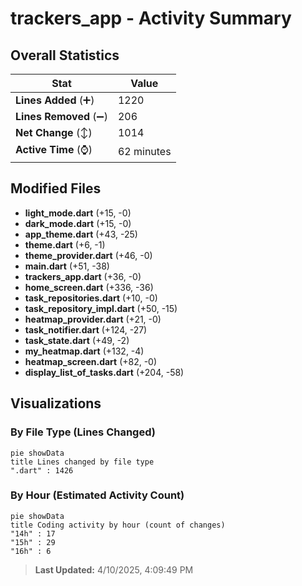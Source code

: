 # trackers_app - Activity Summary 

## Overall Statistics

| Stat                   | Value                                                             |
| ---------------------- | ----------------------------------------------------------------- |
| **Lines Added** (➕)   | 1220                                          |
| **Lines Removed** (➖) | 206                                        |
| **Net Change** (↕)    | 1014                |
| **Active Time** (⌚)   | 62 minutes |


## Modified Files
- **light_mode.dart** (+15, -0)
- **dark_mode.dart** (+15, -0)
- **app_theme.dart** (+43, -25)
- **theme.dart** (+6, -1)
- **theme_provider.dart** (+46, -0)
- **main.dart** (+51, -38)
- **trackers_app.dart** (+36, -0)
- **home_screen.dart** (+336, -36)
- **task_repositories.dart** (+10, -0)
- **task_repository_impl.dart** (+50, -15)
- **heatmap_provider.dart** (+21, -0)
- **task_notifier.dart** (+124, -27)
- **task_state.dart** (+49, -2)
- **my_heatmap.dart** (+132, -4)
- **heatmap_screen.dart** (+82, -0)
- **display_list_of_tasks.dart** (+204, -58)

## Visualizations

### By File Type (Lines Changed)

```mermaid
pie showData
title Lines changed by file type
".dart" : 1426
```

### By Hour (Estimated Activity Count)

```mermaid
pie showData
title Coding activity by hour (count of changes)
"14h" : 17
"15h" : 29
"16h" : 6
```


> **Last Updated:** 4/10/2025, 4:09:49 PM